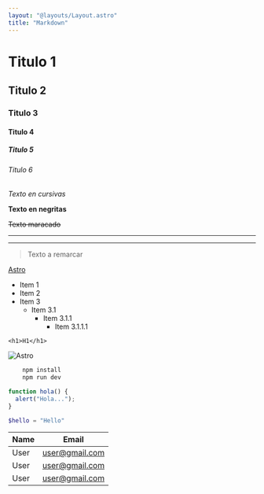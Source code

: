 ```yaml
---
layout: "@layouts/Layout.astro"
title: "Markdown"
---
```


<!-- Titutlos -->

# Titulo 1

## Titulo 2

### Titulo 3

#### Titulo 4

##### Titulo 5

###### Titulo 6

<!-- Cursivas -->

_Texto en cursivas_

<!-- Negritas -->

**Texto en negritas**

<!-- Subrayado -->

~~Texto maracado~~

<!-- Division -->

---

---

<!-- Blockquote -->

> Texto a remarcar

<!-- Links -->

[Astro](https://astro.build)

<!-- Url -->

- Item 1
- Item 2
- Item 3
  - Item 3.1
    - Item 3.1.1
      - Item 3.1.1.1

<!-- Html -->

`<h1>H1</h1>`

<!-- Imagenes -->

![Astro](https://astro.build/assets/press/astro-logo-dark.svg)

<!-- Bloques de codigo -->

```bash
    npm install
    npm run dev
```

```javascript
function hola() {
  alert("Hola...");
}
```

```php
$hello = "Hello"
```

<!-- Tables -->

| Name | Email          |
| ---- | -------------- |
| User | user@gmail.com |
| User | user@gmail.com |
| User | user@gmail.com |
